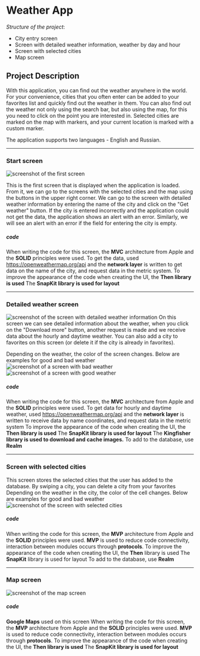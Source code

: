 # Weather App

_Structure of the project_:
* City entry screen
* Screen with detailed weather information, weather by day and hour
* Screen with selected cities
* Map screen

## Project Description
With this application, you can find out the weather anywhere in the world. For your convenience, cities that you often enter can be added to your favorites list and quickly find out the weather in them. You can also find out the weather not only using the search bar, but also using the map, for this you need to click on the point you are interested in. Selected cities are marked on the map with markers, and your current location is marked with a custom marker.

The application supports two languages - English and Russian.
___
### Start screen

![screenshot of the first screen](screenshots/firstScreen.png)

This is the first screen that is displayed when the application is loaded. From it, we can go to the screens with the selected cities and the map using the buttons in the upper right corner. We can go to the screen with detailed weather information by entering the name of the city and click on the "Get weather" button.
If the city is entered incorrectly and the application could not get the data, the application shows an alert with an error. Similarly, we will see an alert with an error if the field for entering the city is empty.

##### _code_
When writing the code for this screen, the __MVC__ architecture from Apple and the __SOLID__ principles were used.
To get the data, used https://openweathermap.org/api and the __network layer__ is written to get data on the name of the city, and request data in the metric system.
To improve the appearance of the code when creating the UI, the __Then library is used__
The __SnapKit library is used for layout__
___
### Detailed weather screen
![screenshot of the screen with detailed weather information](screenshots/detailScreen.png)
On this screen we can see detailed information about the weather, when you click on the "Download more" button, another request is made and we receive data about the hourly and daytime weather. You can also add a city to favorites on this screen (or delete it if the city is already in favorites).

Depending on the weather, the color of the screen changes. Below are examples for good and bad weather
![screenshot of a screen with bad weather](screenshots/badWeatherDailyHourly.png) ![screenshot of a screen with good weather](screenshots/goodWeatherDailyHourly.png)

##### _code_
When writing the code for this screen, the __MVC__ architecture from Apple and the __SOLID__ principles were used.
To get data for hourly and daytime weather, used https://openweathermap.org/api and the __network layer__ is written to receive data by name coordinates, and request data in the metric system
To improve the appearance of the code when creating the UI, the __Then library is used__
The __SnapKit library is used for layout__
The __Kingfisher library is used to download and cache images.__
To add to the database, use __Realm__
___
### Screen with selected cities
This screen stores the selected cities that the user has added to the database. By swiping a city, you can delete a city from your favorites
Depending on the weather in the city, the color of the cell changes. Below are examples for good and bad weather
![screenshot of the screen with selected cities](screenshots/favoriteScreen.png)

##### _code_
When writing the code for this screen, the __MVP__ architecture from Apple and the __SOLID__ principles were used.
__MVP__ is used to reduce code connectivity, interaction between modules occurs through __protocols__.
To improve the appearance of the code when creating the UI, the __Then__ library is used
The __SnapKit__ library is used for layout
To add to the database, use __Realm__
___
### Map screen
![screenshot of the map screen](screenshots/mapScreen.png)


##### _code_
__Google Maps__ used on this screen 
When writing the code for this screen, the __MVP__ architecture from Apple and the __SOLID__ principles were used.
__MVP__ is used to reduce code connectivity, interaction between modules occurs through __protocols__.
To improve the appearance of the code when creating the UI, the __Then library is used__
The __SnapKit library is used for layout__
